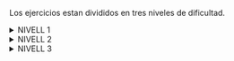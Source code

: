 Los ejercicios estan divididos en tres niveles de dificultad.

<Details>
<Summary>NIVELL 1</Summary>

Exercici 1: A partir dels documents adjunts (estructura_dades i dades_introduir), importa les dues taules. Mostra les característiques principals de l'esquema creat i explica les diferents taules i variables que existeixen. Assegura't d'incloure un diagrama que il·lustri la relació entre les diferents taules i variables.

![alt text](https://github.com/kiku-x/ItAcademy/blob/main/S1.01/Diagrama_S1.01.png?raw=true)


Exercici 2: Realitza la següent consulta: Has d'obtenir el nom, email i país de cada companyia, ordena les dades en funció del nom de les companyies.

```
SELECT company_name AS Nom, email, country AS Pais
FROM company
ORDER BY company_name;
```


Exercici 3: Des de la secció de màrqueting et sol·liciten que els passis un llistat dels països que estan fent compres.
SELECT DISTINCT country AS Pais
```
FROM company
LEFT JOIN transaction
ON company.id = transaction.company_id;
```


Exercici 4: Des de màrqueting també volen saber des de quants països es realitzen les compres.
```
SELECT COUNT(DISTINCT country) AS Paisos
FROM company
LEFT JOIN transaction
ON company.id = transaction.company_id;
```


Exercici 5 El teu cap identifica un error amb la companyia que té id 'b-2354'. Per tant, et sol·licita que li indiquis el país i nom de companyia d'aquest id.
```
SELECT country AS Pais, company_name AS Nom
FROM company
WHERE id = "b-2354";
```


Exercici 6 A més, el teu cap et sol·licita que indiquis quina és la companyia amb major despesa mitjana?
```
SELECT company_name AS Nom
FROM company
JOIN transaction
ON company.id = transaction.company_id
GROUP BY company_name
ORDER BY AVG(transaction.amount) DESC
LIMIT 1;
```
</Details>

<Details>
<Summary>NIVELL 2</Summary>
Exercici 1: El teu cap et sol·licita verificar si en la base de dades existeixen companyies amb identificadors (id) duplicats.*/

```
SELECT id, COUNT(*) AS Copies
FROM company
GROUP BY id
HAVING Copies > 1;
```

Exercici 2 En quin dia es van realitzar les cinc vendes més costoses? Mostra la data de la transacció i la sumatòria de la quantitat de diners.
```
SELECT DATE(timestamp) AS Data, SUM(amount) AS Sumatoria
FROM transaction
GROUP BY Data
ORDER BY Sumatoria DESC
LIMIT 5;
```


Exercici 3: En quin dia es van realitzar les cinc vendes de menor valor? Mostra la data de la transacció i la sumatòria de la quantitat de diners.
```
SELECT DATE(timestamp) AS Data, SUM(amount) AS Sumatoria
FROM transaction
GROUP BY Data
ORDER BY Sumatoria ASC
LIMIT 5;
```


Exercici 4: Quina és la mitjana de despesa per país? Presenta els resultats ordenats de major a menor mitjà.
```
SELECT company.country AS Pais, AVG(transaction.amount) AS Despesa_Mitjana
From company
LEFT JOIN transaction
ON company.id = transaction.company_id
GROUP BY Pais
ORDER BY Despesa_Mitjana DESC;
```
</Details>



<Details>
<Summary>NIVELL 3</Summary>
Exercici 1: Presenta el nom, telèfon i país de les companyies, juntament amb la quantitat total gastada, d'aquelles que van realitzar
transaccions amb una despesa compresa entre 100 i 200 euros. Ordena els resultats de major a menor quantitat gastada.

```
SELECT company_name AS Nom, phone AS Telefon, country AS Pais, SUM(transaction.amount) AS Total_Gastat
FROM Company
LEFT JOIN transaction
ON company.id = transaction.company_id
WHERE transaction.amount BETWEEN 100 AND 200
GROUP BY company.id
ORDER BY Total_Gastat DESC;
```

  
Exercici 2: Indica el nom de les companyies que van fer compres el 16 de març del 2022, 28 de febrer del 2022 i 13 de febrer del 2022.
```
SELECT DISTINCT company_name AS Nom
FROM Company
LEFT JOIN transaction
ON company.id = transaction.company_id
WHERE DATE(timestamp) IN ("2022-03-16", "2022-02-28", "2022-02-13");
```

</Details>
